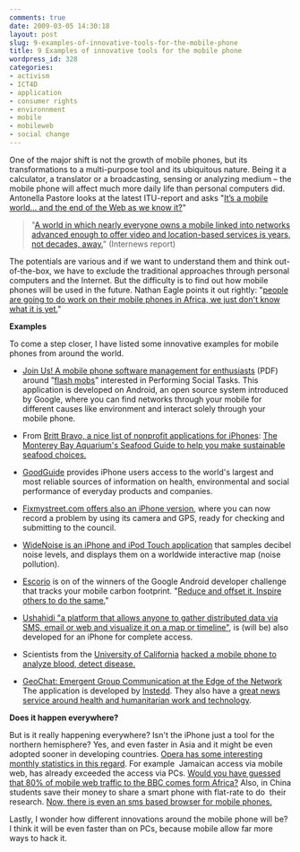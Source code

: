```yaml
---
comments: true
date: 2009-03-05 14:30:18
layout: post
slug: 9-examples-of-innovative-tools-for-the-mobile-phone
title: 9 Examples of innovative tools for the mobile phone
wordpress_id: 328
categories:
- activism
- ICT4D
- application
- consumer rights
- environnment
- mobile
- mobileweb
- social change
---
```


One of the major shift is not the growth of mobile phones, but its transformations to a multi-purpose tool and its ubiquitous nature. Being it a calculator, a translator or a broadcasting, sensing or analyzing medium – the mobile phone will affect much more daily life than personal computers did. Antonella Pastore looks at the latest ITU-report and asks "[It’s a mobile world… and the end of the Web as we know it?](http://ictkm.wordpress.com/2009/03/04/mobile-world/)"


> "[A world in which nearly everyone owns a mobile linked into networks advanced enough to offer video and location-based services is years, not decades, away.](http://www.internews.fr/IMG/pdf/Promise_of_Ubiquity_Full_Version.pdf)" (Internews report)


The potentials are various and if we want to understand them and think out-of-the-box, we have to exclude the traditional approaches through personal computers and the Internet. But the difficulty is to find out how mobile phones will be used in the future. Nathan Eagle points it out rightly: "[people are going to do work on their mobile phones in Africa, we just don't know what it is yet.](http://inanafricanminute.blogspot.com/2008_09_01_archive.html)"

**Examples**

To come a step closer, I have listed some innovative examples for mobile phones from around the world.



	
  * [Join Us! A mobile phone software management for enthusiasts](http://www.w3.org/2008/02/MS4D_WS/papers/joinus_v2.pdf) (PDF) around ”[flash mobs](http://en.wikipedia.org/wiki/Flash_mob)” interested in Performing Social Tasks. This application is developed on Android, an open source system introduced by Google, where you can find networks through your mobile for different causes like environment and interact solely through your mobile phone.

	
  * From [Britt Bravo, a nice list of nonprofit applications for iPhones](http://havefundogood.blogspot.com/2009/01/iphone-apps-for-nonprofits.html):
[The Monterey Bay Aquarium's Seafood Guide to help you make sustainable seafood choices.](http://www.montereybayaquarium.org/cr/SeafoodWatch/web/sfw_iphone.aspx)

	
  * [GoodGuide](http://www.goodguide.com/about/mobile) provides iPhone users access to the world's largest and most reliable sources of information on health, environmental and social performance of everyday products and companies.

	
  * [Fixmystreet.com offers also an iPhone version]( http://www.mysociety.org/2008/12/10/fixmystreet-iphone/), where you can now record a problem by using its camera and GPS, ready for checking and submitting to the council.

	
  * [WideNoise is an iPhone and iPod Touch application](http://www.widetag.com/widenoise/ ) that samples decibel noise levels, and displays them on a worldwide interactive map (noise pollution).

	
  * [Escorio](http://www.ecorio.org/) is on of the winners of the Google Android developer challenge  that tracks your mobile carbon footprint. "[Reduce and offset it. Inspire others to do the same.](http://www.ecorio.org/)"

	
  * [Ushahidi "a platform that allows anyone to gather distributed data via SMS, email or web and visualize it on a map or timeline"](http://blog.ushahidi.com/index.php/2008/09/16/the-ushahidi-iphone-application-please-critique/), is (will be) also developed for an iPhone for complete access.

	
  * Scientists from the [University of California](http://www.ucla.edu/) [hacked a mobile phone to analyze blood, detect disease. ](http://www.wired.com/science/discoveries/multimedia/2008/12/gallery_microscope_phone?slide=1)

	
  * [GeoChat: Emergent Group Communication at the Edge of the Network ](http://instedd.org/geochat)
The application is developed by [Instedd](http://instedd.org/geochat). They also have a [great news service around health and humanitarian work and technology](http://www.trackernews.net/).


**Does it happen everywhere?**

But is it really happening everywhere? Isn't the iPhone just a tool for the northern hemisphere? Yes, and even faster in Asia and it might be even adopted sooner in developing countries. [Opera has some interesting monthly statistics in this regard](http://www.opera.com/smw/). For example  Jamaican access via mobile web, has already exceeded the access via PCs. [Would you have guessed that 80% of mobile web traffic to the BBC comes form Africa?](http://afromusing.com/2009/02/24/why-localization-matters/) Also, in China students save their money to share a smart phone with flat-rate to do  their research. [Now, there is even an sms based browser for mobile phones. ](http://whiteafrican.com/2009/02/15/mobile-xl-sms-browser-for-mobiles-in-africa/)

Lastly, I wonder how different innovations around the mobile phone will be? I think it will be even faster than on PCs, because mobile allow far more ways to hack it.
